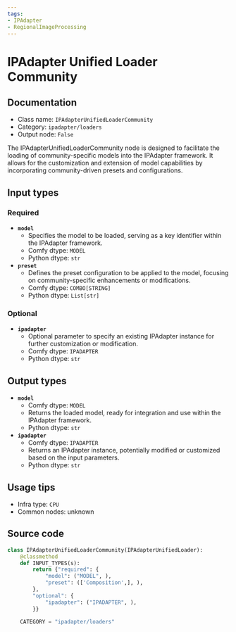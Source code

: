 ```yaml
---
tags:
- IPAdapter
- RegionalImageProcessing
---
```


# IPAdapter Unified Loader Community
## Documentation
- Class name: `IPAdapterUnifiedLoaderCommunity`
- Category: `ipadapter/loaders`
- Output node: `False`

The IPAdapterUnifiedLoaderCommunity node is designed to facilitate the loading of community-specific models into the IPAdapter framework. It allows for the customization and extension of model capabilities by incorporating community-driven presets and configurations.
## Input types
### Required
- **`model`**
    - Specifies the model to be loaded, serving as a key identifier within the IPAdapter framework.
    - Comfy dtype: `MODEL`
    - Python dtype: `str`
- **`preset`**
    - Defines the preset configuration to be applied to the model, focusing on community-specific enhancements or modifications.
    - Comfy dtype: `COMBO[STRING]`
    - Python dtype: `List[str]`
### Optional
- **`ipadapter`**
    - Optional parameter to specify an existing IPAdapter instance for further customization or modification.
    - Comfy dtype: `IPADAPTER`
    - Python dtype: `str`
## Output types
- **`model`**
    - Comfy dtype: `MODEL`
    - Returns the loaded model, ready for integration and use within the IPAdapter framework.
    - Python dtype: `str`
- **`ipadapter`**
    - Comfy dtype: `IPADAPTER`
    - Returns an IPAdapter instance, potentially modified or customized based on the input parameters.
    - Python dtype: `str`
## Usage tips
- Infra type: `CPU`
- Common nodes: unknown


## Source code
```python
class IPAdapterUnifiedLoaderCommunity(IPAdapterUnifiedLoader):
    @classmethod
    def INPUT_TYPES(s):
        return {"required": {
            "model": ("MODEL", ),
            "preset": (['Composition',], ),
        },
        "optional": {
            "ipadapter": ("IPADAPTER", ),
        }}

    CATEGORY = "ipadapter/loaders"

```
